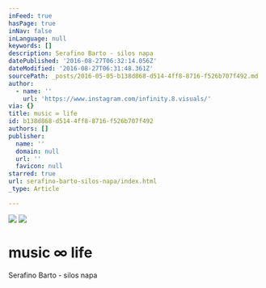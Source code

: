 ```yaml
---
inFeed: true
hasPage: true
inNav: false
inLanguage: null
keywords: []
description: Serafino Barto - silos napa
datePublished: '2016-08-27T06:32:14.056Z'
dateModified: '2016-08-27T06:31:48.361Z'
sourcePath: _posts/2016-05-05-b138d868-d514-4ff8-8716-f526b707f492.md
author:
  - name: ''
    url: 'https://www.instagram.com/infinity.8.visuals/'
via: {}
title: music ∞ life
id: b138d868-d514-4ff8-8716-f526b707f492
authors: []
publisher:
  name: ''
  domain: null
  url: ''
  favicon: null
starred: true
url: serafino-barto-silos-napa/index.html
_type: Article

---
```

![](https://s3-us-west-2.amazonaws.com/the-grid-img/p/067cca48a48a6847bf3bb09cb75e84abbcd029fa.jpg)
![](https://the-grid-user-content.s3-us-west-2.amazonaws.com/790c7aff-3bed-4162-9a88-cd772445f278.jpg)

# music ∞ life

Serafino Barto - silos napa